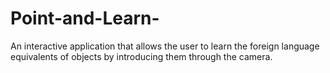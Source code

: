 # Point-and-Learn-
An interactive application that allows the user to learn the foreign language equivalents of objects by introducing them through the camera.
